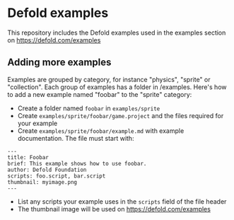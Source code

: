 # Defold examples

This repository includes the Defold examples used in the examples section on https://defold.com/examples

## Adding more examples
Examples are grouped by category, for instance "physics", "sprite" or "collection". Each group of examples has a folder in /examples. Here's how to add a new example named "foobar" to the "sprite" category:

* Create a folder named `foobar` in `examples/sprite`
* Create `examples/sprite/foobar/game.project` and the files required for your example
* Create `examples/sprite/foobar/example.md` with example documentation. The file must start with:

```
---
title: Foobar
brief: This example shows how to use foobar.
author: Defold Foundation
scripts: foo.script, bar.script
thumbnail: myimage.png
---
```

* List any scripts your example uses in the `scripts` field of the file header
* The thumbnail image will be used on https://defold.com/examples 
